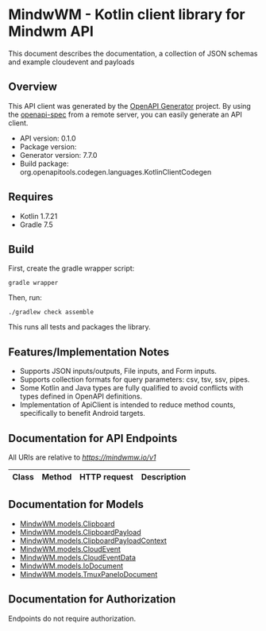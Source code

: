 # MindwWM - Kotlin client library for Mindwm API

This document describes the documentation, a collection of JSON schemas and example cloudevent and payloads

## Overview
This API client was generated by the [OpenAPI Generator](https://openapi-generator.tech) project.  By using the [openapi-spec](https://github.com/OAI/OpenAPI-Specification) from a remote server, you can easily generate an API client.

- API version: 0.1.0
- Package version: 
- Generator version: 7.7.0
- Build package: org.openapitools.codegen.languages.KotlinClientCodegen

## Requires

* Kotlin 1.7.21
* Gradle 7.5

## Build

First, create the gradle wrapper script:

```
gradle wrapper
```

Then, run:

```
./gradlew check assemble
```

This runs all tests and packages the library.

## Features/Implementation Notes

* Supports JSON inputs/outputs, File inputs, and Form inputs.
* Supports collection formats for query parameters: csv, tsv, ssv, pipes.
* Some Kotlin and Java types are fully qualified to avoid conflicts with types defined in OpenAPI definitions.
* Implementation of ApiClient is intended to reduce method counts, specifically to benefit Android targets.

<a id="documentation-for-api-endpoints"></a>
## Documentation for API Endpoints

All URIs are relative to *https://mindwmw.io/v1*

| Class | Method | HTTP request | Description |
| ------------ | ------------- | ------------- | ------------- |


<a id="documentation-for-models"></a>
## Documentation for Models

 - [MindwWM.models.Clipboard](docs/Clipboard.md)
 - [MindwWM.models.ClipboardPayload](docs/ClipboardPayload.md)
 - [MindwWM.models.ClipboardPayloadContext](docs/ClipboardPayloadContext.md)
 - [MindwWM.models.CloudEvent](docs/CloudEvent.md)
 - [MindwWM.models.CloudEventData](docs/CloudEventData.md)
 - [MindwWM.models.IoDocument](docs/IoDocument.md)
 - [MindwWM.models.TmuxPaneIoDocument](docs/TmuxPaneIoDocument.md)


<a id="documentation-for-authorization"></a>
## Documentation for Authorization

Endpoints do not require authorization.

